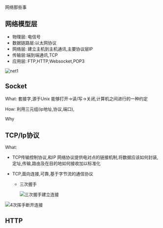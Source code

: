 网络那些事

## 网络模型层

* 物理层: 电信号
* 数据链路层:以太网协议
* 网络层: 建立主机到主机通讯,主要协议层IP
* 传输层:端到端通讯,TCP
* 应用层: FTP,HTTP,Websocket,POP3

![net1](/Users/qiao/file/doc/Android/img/net1.png)



## Socket

What: 套接字,源于Unix 能够打开->读/写->关闭,计算机之间进行的一种约定

How: 利用三元组(ip地址,协议,端口),

Why

## TCP/Ip协议

What: 

* TCP传输控制协议,和IP 网络协议提供电对点的链接机制,将数据应该如何封装,定址,传输,路由及在目的地如何接收加以标准化

* TCP,面向连接,可靠,基于字节流的通信协议

  * 三次握手

    ![三次握手建立连接](/Users/qiao/file/doc/Android/img/三次握手建立连接.png)

![4次挥手断开连接](/Users/qiao/file/doc/Android/img/4次挥手断开连接.png)



## HTTP

